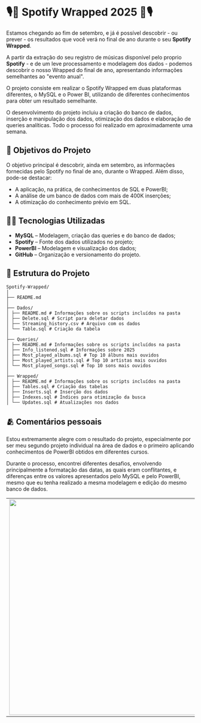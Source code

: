 # 🎙️🎵 Spotify Wrapped 2025 🎵🎙️ 

Estamos chegando ao fim de setembro, e já é possível descobrir - ou prever - os resultados que você verá no final de ano durante o seu **Spotify Wrapped**.

A partir da extração do seu registro de músicas disponível pelo proprio **Spotify** - e de um leve processamento e modelagem dos dados - podemos descobrir o nosso Wrapped do final de ano, apresentando informações semelhantes ao "evento anual".

O projeto consiste em realizar o Spotify Wrapped em duas plataformas diferentes, o MySQL e o Power BI, utilizando de diferentes conhecimentos para obter um resultado semelhante.

O desenvolvimento do projeto incluiu a criação do banco de dados, inserção e manipulação dos dados, otimização dos dados e elaboração de queries analíticas. Todo o processo foi realizado em aproximadamente uma semana.

## 🎯 Objetivos do Projeto

O objetivo principal é descobrir, ainda em setembro, as informações fornecidas pelo Spotify no final de ano, durante o Wrapped. Além disso, pode-se destacar:
- A aplicação, na prática, de conhecimentos de SQL e PowerBI;
- A análise de um banco de dados com mais de 400K inserções;
- A otimização do conhecimento prévio em SQL.

## 👨‍💻 Tecnologias Utilizadas

- **MySQL** – Modelagem, criação das queries e do banco de dados;
- **Spotify** – Fonte dos dados utilizados no projeto;
- **PowerBI** – Modelagem e visualização dos dados;
- **GitHub** – Organização e versionamento do projeto.

## 💼 Estrutura do Projeto


```
Spotify-Wrapped/
│
├── README.md
│
├── Dados/
│ ├── README.md # Informações sobre os scripts incluídos na pasta
│ ├── Delete.sql # Script para deletar dados 
│ ├── Streaming_history.csv # Arquivo com os dados
│ └── Table.sql # Criação da tabela
│
├── Queries/
│ ├── README.md # Informações sobre os scripts incluídos na pasta
│ ├── Info_listened.sql # Informações sobre 2025
│ ├── Most_played_albums.sql # Top 10 álbuns mais ouvidos
│ ├── Most_played_artists.sql # Top 10 artistas mais ouvidos   
│ └── Most_played_songs.sql # Top 10 sons mais ouvidos    
│
├── Wrapped/
│ ├── README.md # Informações sobre os scripts incluídos na pasta
│ ├── Tables.sql # Criação das tabelas
│ ├── Inserts.sql # Inserção dos dados
│ ├── Indexes.sql # Índices para otimização da busca
│ └── Updates.sql # Atualizações nos dados

```

## 🫂 Comentários pessoais
Estou extremamente alegre com o resultado do projeto, especialmente por ser meu segundo projeto individual na área de dados e o primeiro aplicando conhecimentos de PowerBI obtidos em diferentes cursos.

Durante o processo, encontrei diferentes desafios, envolvendo principalmente a formatação das datas, as quais eram conflitantes, e diferenças entre os valores apresentados pelo MySQL e pelo PowerBI, mesmo que eu tenha realizado a mesma modelagem e edição do mesmo banco de dados.

<div align="center">
<table>
  <tr>
    <td align="left">
        <img src="https://media0.giphy.com/media/v1.Y2lkPTc5MGI3NjExbXN0aW1zNGtia3o3d3hoMDEzazkzYXU5cTExbDVza2lobnNwdndjZCZlcD12MV9pbnRlcm5hbF9naWZfYnlfaWQmY3Q9Zw/qvx8tHCGkTD7Ib2SeQ/giphy.gif" width="575">
    </td>
    <td align="right">
        <img src="https://media0.giphy.com/media/v1.Y2lkPTc5MGI3NjExcngzcTUwYTloZmxjZWJvdTJzbXlqaGIwbXVrZzN5bWx0ZDVyZWFnOSZlcD12MV9pbnRlcm5hbF9naWZfYnlfaWQmY3Q9Zw/12XxYnYLMEn6yA/giphy.gif" width="400">
    </td>
  </tr>
</table>
</div>
